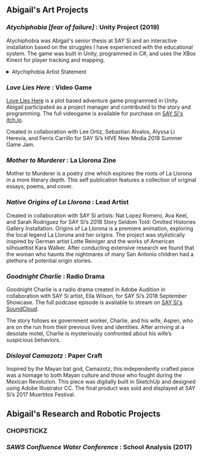 ## Abigail's Art Projects

### *Atychiphobia [fear of failure]* : Unity Project (2019)

Atychiphobia was Abigail's senior thesis at SAY Sí and an interactive installation based on the struggles I have experienced with the educational system. The game was built in Unity, programmed in C#, and uses the XBox Kinect for player tracking and mapping.

<details><summary>Atychiphobia Artist Statement</summary>
<p>
	
Atychiphobia [fear of failure] is based on the struggles I have experienced with the educational system. The expectations enforced by myself, my loved ones, and my community manifested themselves in intense dread in the face of failure or academic tribulations.
	The experience guides the player through thoughts and surreal imagery that embody emotions that feel bigger than the player themselves. Atychiphobia simulates brought about by crushing academic pressure. I hope that the application of these elements and digital environment in this piece will provoke the player and give them an abstract, empathetic look into the mind of a student in today’s educational system. 
	The fear of failure is something I see being perpetuated in today’s classrooms. I have grappled with the fear of failure throughout my academic career, not because of the subject matter of my learning but by the delivery and current structures of the educational system. The toxic mindsets are fed to the students of my generation.  By learning how to work and adapt to the current collegiate institution, I have managed to find my own path to success. Not all students, however, can tame the fear of failure enough to be able to find a future for themselves in academia. 
	
</p>
</details>

### *Love Lies Here* : Video Game

[Love Lies Here](https://say-si.itch.io/love-lies-here) is a plot based adventure game programmed in Unity. Abigail participated as a project manager and contributed to the story and programming. The full videogame is available for purchase on [SAY Sí's itch.io](https://say-si.itch.io/).

Created in collaboration with Lee Ortiz, Sebastian Alvalos, Alyssa Li Herevia, and Ferris Carrillo for SAY Sí’s HIVE New Media 2018 Summer Game Jam.

### *Mother to Murderer* : La Llorona Zine

Mother to Murderer is a poetry zine which  explores the roots of La Llorona in a more literary depth. This self publication features a collection of original essays, poems, and cover.

### *Native Origins of La Llorona* : Lead Artist

Created in collaboration with SAY Sí artists: Nat Lopez Romero, Ava Keel, and Sarah Rodriguez for SAY Sí’s 2018 Story Seldom Told: Omitted Histories Gallery Installation. Origins of La Llorona is a premiere animation, exploring the local legend La Llorona and her origins. The project was stylistically inspired by German artist Lotte Reiniger and the works of American silhouettist Kara Walker. After conducting extensive research we found that the woman who haunts the nightmares of many San Antonio children had a plethora of potential origin stories. 

### *Goodnight Charlie* : Radio Drama

Goodnight Charlie is a radio drama created in Adobe Audition in collaboration with SAY Sí artist, Ella Wilson, for SAY Sí’s 2018 September Showcase. The full podcase episode is available to stream on [SAY Sí's SoundCloud](https://soundcloud.com/user-430523344/good-night-charlie).

The story follows ex government worker, Charlie, and his wife, Aspen, who are on the run from their previous lives and identities. After arriving at a desolate motel, Charlie is mysteriously confronted about his wife’s suspicious behaviors. 

### *Disloyal Camazotz* : Paper Craft

Inspired by the Mayan bat god, Camazotz, this independently crafted piece was a homage to both Mayan culture and those who fought during the Mexican Revolution. This piece was digitally built in SketchUp and designed using Adobe Illustrator CC. The final product was sold and displayed at SAY Sí’s 2017 Muertitos Festival.

## Abigail's Research and Robotic Projects

### CHOPSTICKZ

### *SAWS Confluence Water Conference* : School Analysis (2017)





